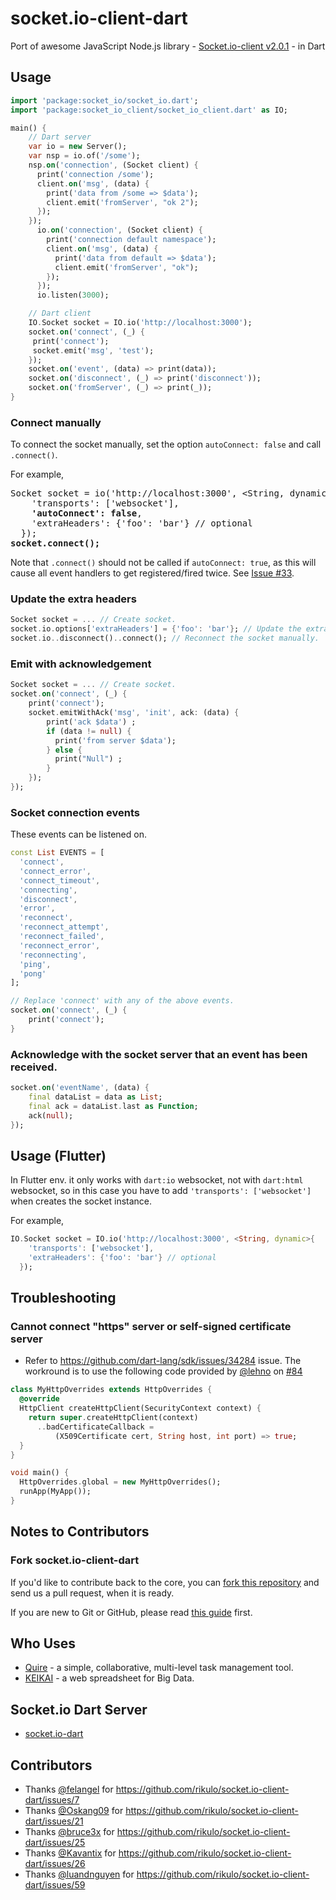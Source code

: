 # socket.io-client-dart

Port of awesome JavaScript Node.js library - [Socket.io-client v2.0.1](https://github.com/socketio/socket.io-client) - in Dart

## Usage

```dart
import 'package:socket_io/socket_io.dart';
import 'package:socket_io_client/socket_io_client.dart' as IO;

main() {
    // Dart server
    var io = new Server();
    var nsp = io.of('/some');
    nsp.on('connection', (Socket client) {
      print('connection /some');
      client.on('msg', (data) {
        print('data from /some => $data');
        client.emit('fromServer', "ok 2");
      });
    });
      io.on('connection', (Socket client) {
        print('connection default namespace');
        client.on('msg', (data) {
          print('data from default => $data');
          client.emit('fromServer', "ok");
        });
      });
      io.listen(3000);

    // Dart client
    IO.Socket socket = IO.io('http://localhost:3000');
    socket.on('connect', (_) {
     print('connect');
     socket.emit('msg', 'test');
    });
    socket.on('event', (data) => print(data));
    socket.on('disconnect', (_) => print('disconnect'));
    socket.on('fromServer', (_) => print(_));
}
```

### Connect manually
To connect the socket manually, set the option `autoConnect: false` and call `.connect()`.

For example,
<pre>
Socket socket = io('http://localhost:3000', &lt;String, dynamic>{
    'transports': ['websocket'],
    <b>'autoConnect': false</b>,
    'extraHeaders': {'foo': 'bar'} // optional
  });
<b>socket.connect();</b>
</pre>

Note that `.connect()` should not be called if `autoConnect: true`, as this will cause all event handlers to get registered/fired twice. See [Issue #33](https://github.com/rikulo/socket.io-client-dart/issues/33).

### Update the extra headers

```dart
Socket socket = ... // Create socket.
socket.io.options['extraHeaders'] = {'foo': 'bar'}; // Update the extra headers.
socket.io..disconnect()..connect(); // Reconnect the socket manually.
```

### Emit with acknowledgement

```dart
Socket socket = ... // Create socket.
socket.on('connect', (_) {
    print('connect');
    socket.emitWithAck('msg', 'init', ack: (data) {
        print('ack $data') ;
        if (data != null) {
          print('from server $data');
        } else {
          print("Null") ;
        }
    });
});
```

### Socket connection events

These events can be listened on.

```dart
const List EVENTS = [
  'connect',
  'connect_error',
  'connect_timeout',
  'connecting',
  'disconnect',
  'error',
  'reconnect',
  'reconnect_attempt',
  'reconnect_failed',
  'reconnect_error',
  'reconnecting',
  'ping',
  'pong'
];

// Replace 'connect' with any of the above events.
socket.on('connect', (_) {
    print('connect');
}
```

### Acknowledge with the socket server that an event has been received.

```dart
socket.on('eventName', (data) {
    final dataList = data as List;
    final ack = dataList.last as Function;
    ack(null);
});
```

## Usage (Flutter)
In Flutter env. it only works with `dart:io` websocket, not with `dart:html` websocket, so in this case
you have to add `'transports': ['websocket']` when creates the socket instance.

For example,

```dart
IO.Socket socket = IO.io('http://localhost:3000', <String, dynamic>{
    'transports': ['websocket'],
    'extraHeaders': {'foo': 'bar'} // optional
  });
```

## Troubleshooting

### Cannot connect "https" server or self-signed certificate server
* Refer to https://github.com/dart-lang/sdk/issues/34284 issue.
The workround is to use the following code provided by [@lehno](https://github.com/lehno) on [#84](https://github.com/rikulo/socket.io-client-dart/issues/84)

```dart
class MyHttpOverrides extends HttpOverrides {
  @override
  HttpClient createHttpClient(SecurityContext context) {
    return super.createHttpClient(context)
      ..badCertificateCallback =
          (X509Certificate cert, String host, int port) => true;
  }
}

void main() {
  HttpOverrides.global = new MyHttpOverrides();
  runApp(MyApp());
}
```


## Notes to Contributors

### Fork socket.io-client-dart

If you'd like to contribute back to the core, you can [fork this repository](https://help.github.com/articles/fork-a-repo) and send us a pull request, when it is ready.

If you are new to Git or GitHub, please read [this guide](https://help.github.com/) first.

## Who Uses

* [Quire](https://quire.io) - a simple, collaborative, multi-level task management tool.
* [KEIKAI](https://keikai.io/) - a web spreadsheet for Big Data.

## Socket.io Dart Server

* [socket.io-dart](https://github.com/rikulo/socket.io-dart)


## Contributors
* Thanks [@felangel](https://github.com/felangel) for https://github.com/rikulo/socket.io-client-dart/issues/7
* Thanks [@Oskang09](https://github.com/Oskang09) for https://github.com/rikulo/socket.io-client-dart/issues/21
* Thanks [@bruce3x](https://github.com/bruce3x) for https://github.com/rikulo/socket.io-client-dart/issues/25
* Thanks [@Kavantix](https://github.com/Kavantix) for https://github.com/rikulo/socket.io-client-dart/issues/26
* Thanks [@luandnguyen](https://github.com/luandnguyen) for https://github.com/rikulo/socket.io-client-dart/issues/59
